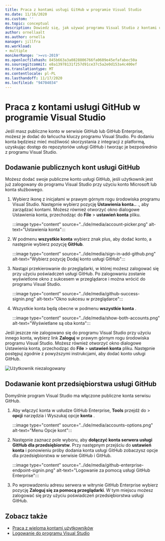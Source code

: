 ```yaml
---
title: Praca z kontami usługi GitHub w programie Visual Studio
ms.date: 11/16/2020
ms.custom: ''
ms.topic: conceptual
description: Dowiedz się, jak używać programu Visual Studio z kontami usługi GitHub.
author: ornellaalt
ms.author: ornella
manager: jillfra
ms.workload:
- multiple
monikerRange: '>=vs-2019'
ms.openlocfilehash: 845b663a3a0828806766fa0609e45efafabec50a
ms.sourcegitcommit: e8a13978131f257d91ce37c5a2e0d153a4c400ef
ms.translationtype: MT
ms.contentlocale: pl-PL
ms.lasthandoff: 11/17/2020
ms.locfileid: "94704034"
---
```

# <a name="work-with-github-accounts-in-visual-studio"></a>Praca z kontami usługi GitHub w programie Visual Studio

Jeśli masz publiczne konto w serwisie GitHub lub GitHub Enterprise, możesz je dodać do łańcucha kluczy programu Visual Studio. Po dodaniu konta będziesz mieć możliwość skorzystania z integracji z platformą, uzyskując dostęp do repozytoriów usługi GitHub i tworząc je bezpośrednio z programu Visual Studio.

## <a name="adding-public-github-accounts"></a>Dodawanie publicznych kont usługi GitHub

Możesz dodać swoje publiczne konto usługi GitHub, jeśli użytkownik jest już zalogowany do programu Visual Studio przy użyciu konto Microsoft lub konta służbowego.

1. Wybierz ikonę z inicjałami w prawym górnym rogu środowiska programu Visual Studio. Następnie wybierz pozycję **Ustawienia konta..** ., aby zarządzać kontami. Możesz również otworzyć okno dialogowe Ustawienia konta, przechodząc do **File**  >  **ustawień konta** pliku.

    :::image type="content" source="../ide/media/account-picker.png" alt-text="Ustawienia konta":::

2. W podmenu **wszystkie konta** wybierz znak plus, aby dodać konto, a następnie wybierz pozycję **GitHub**.

    :::image type="content" source="../ide/media/sign-in-add-github.png" alt-text="Wybierz pozycję Dodaj konto usługi GitHub":::

3. Nastąpi przekierowanie do przeglądarki, w której możesz zalogować się przy użyciu poświadczeń usługi GitHub. Po zalogowaniu zostanie wyświetlone okno z sukcesem w przeglądarce i można wrócić do programu Visual Studio.

    :::image type="content" source="../ide/media/github-success-signin.png" alt-text="Okno sukcesu w przeglądarce":::

4. Wszystkie konta będą obecne w podmenu **wszystkie konta** .

    :::image type="content" source="../ide/media/show-both-accounts.png" alt-text="Wyświetlane są oba konta":::

Jeśli jeszcze nie zalogowano się do programu Visual Studio przy użyciu innego konta, wybierz link **Zaloguj** w prawym górnym rogu środowiska programu Visual Studio. Możesz również otworzyć okno dialogowe Ustawienia konta, przechodząc do **File**  >  **ustawień konta** pliku. Następnie postępuj zgodnie z powyższymi instrukcjami, aby dodać konto usługi GitHub.

![Użytkownik niezalogowany](../ide/media/vs2019_usernotsignedin.png)

## <a name="adding-github-enterprise-accounts"></a>Dodawanie kont przedsiębiorstwa usługi GitHub

Domyślnie program Visual Studio ma włączone publiczne konta serwisu GitHub.

1. Aby włączyć konta w usłudze GitHub Enterprise, **Tools** przejdź do  >  **opcji** narzędzia i Wyszukaj opcje **konta** .

    :::image type="content" source="../ide/media/accounts-options.png" alt-text="Menu Opcje kont":::

2. Następnie zaznacz pole wyboru, aby **dołączyć konta serwera usługi GitHub dla przedsiębiorstw**. Przy następnym przejściu do **ustawień konta** i ponowieniu próby dodania konta usługi GitHub zobaczysz opcje dla przedsiębiorstwa w serwisie GitHub i GitHub.

    :::image type="content" source="../ide/media/github-enterprise-endpoint-signin.png" alt-text="Logowanie za pomocą usługi GitHub Enterprise":::

3. Po wprowadzeniu adresu serwera w witrynie GitHub Enterprise wybierz pozycję **Zaloguj się za pomocą przeglądarki**. W tym miejscu możesz zalogować się przy użyciu poświadczeń przedsiębiorstwa usługi GitHub.

## <a name="see-also"></a>Zobacz także

- [Praca z wieloma kontami użytkowników](work-with-multiple-user-accounts.md)
- [Logowanie do programu Visual Studio](signing-in-to-visual-studio.md)
